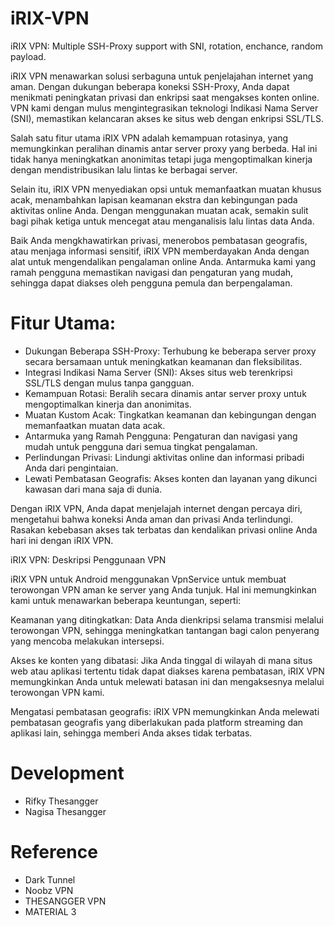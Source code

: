 # iRIX-VPN
iRIX VPN: Multiple SSH-Proxy support with SNI, rotation, enchance, random payload.

iRIX VPN menawarkan solusi serbaguna untuk penjelajahan internet yang aman. Dengan dukungan beberapa koneksi SSH-Proxy, Anda dapat menikmati peningkatan privasi dan enkripsi saat mengakses konten online. VPN kami dengan mulus mengintegrasikan teknologi Indikasi Nama Server (SNI), memastikan kelancaran akses ke situs web dengan enkripsi SSL/TLS.

Salah satu fitur utama iRIX VPN adalah kemampuan rotasinya, yang memungkinkan peralihan dinamis antar server proxy yang berbeda. Hal ini tidak hanya meningkatkan anonimitas tetapi juga mengoptimalkan kinerja dengan mendistribusikan lalu lintas ke berbagai server.

Selain itu, iRIX VPN menyediakan opsi untuk memanfaatkan muatan khusus acak, menambahkan lapisan keamanan ekstra dan kebingungan pada aktivitas online Anda. Dengan menggunakan muatan acak, semakin sulit bagi pihak ketiga untuk mencegat atau menganalisis lalu lintas data Anda.

Baik Anda mengkhawatirkan privasi, menerobos pembatasan geografis, atau menjaga informasi sensitif, iRIX VPN memberdayakan Anda dengan alat untuk mengendalikan pengalaman online Anda. Antarmuka kami yang ramah pengguna memastikan navigasi dan pengaturan yang mudah, sehingga dapat diakses oleh pengguna pemula dan berpengalaman.

# Fitur Utama:
- Dukungan Beberapa SSH-Proxy: Terhubung ke beberapa server proxy secara bersamaan untuk meningkatkan keamanan dan fleksibilitas.
- Integrasi Indikasi Nama Server (SNI): Akses situs web terenkripsi SSL/TLS dengan mulus tanpa gangguan.
- Kemampuan Rotasi: Beralih secara dinamis antar server proxy untuk mengoptimalkan kinerja dan anonimitas.
- Muatan Kustom Acak: Tingkatkan keamanan dan kebingungan dengan memanfaatkan muatan data acak.
- Antarmuka yang Ramah Pengguna: Pengaturan dan navigasi yang mudah untuk pengguna dari semua tingkat pengalaman.
- Perlindungan Privasi: Lindungi aktivitas online dan informasi pribadi Anda dari pengintaian.
- Lewati Pembatasan Geografis: Akses konten dan layanan yang dikunci kawasan dari mana saja di dunia.

Dengan iRIX VPN, Anda dapat menjelajah internet dengan percaya diri, mengetahui bahwa koneksi Anda aman dan privasi Anda terlindungi. Rasakan kebebasan akses tak terbatas dan kendalikan privasi online Anda hari ini dengan iRIX VPN.

iRIX VPN: Deskripsi Penggunaan VPN

iRIX VPN untuk Android menggunakan VpnService untuk membuat terowongan VPN aman ke server yang Anda tunjuk. Hal ini memungkinkan kami untuk menawarkan beberapa keuntungan, seperti:

Keamanan yang ditingkatkan: Data Anda dienkripsi selama transmisi melalui terowongan VPN, sehingga meningkatkan tantangan bagi calon penyerang yang mencoba melakukan intersepsi.

Akses ke konten yang dibatasi: Jika Anda tinggal di wilayah di mana situs web atau aplikasi tertentu tidak dapat diakses karena pembatasan, iRIX VPN memungkinkan Anda untuk melewati batasan ini dan mengaksesnya melalui terowongan VPN kami.

Mengatasi pembatasan geografis: iRIX VPN memungkinkan Anda melewati pembatasan geografis yang diberlakukan pada platform streaming dan aplikasi lain, sehingga memberi Anda akses tidak terbatas.

# Development
- Rifky Thesangger
- Nagisa Thesangger

# Reference
- Dark Tunnel
- Noobz VPN
- THESANGGER VPN
- MATERIAL 3
